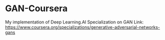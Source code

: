 # GAN-Coursera
My implementation of Deep Learning.AI Specialization on GAN
Link: https://www.coursera.org/specializations/generative-adversarial-networks-gans
